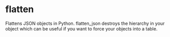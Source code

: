 # flatten

Flattens JSON objects in Python. flatten_json destroys the hierarchy in your object which can be useful if you want to force your objects into a table.
